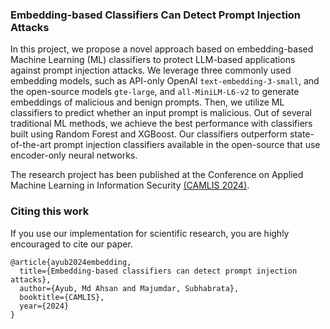 ### Embedding-based Classifiers Can Detect Prompt Injection Attacks
In this project, we propose a novel approach based on embedding-based Machine Learning (ML) classifiers to protect LLM-based applications against prompt injection attacks. We leverage three commonly used embedding models, such as API-only OpenAI `text-embedding-3-small`, and the open-source models `gte-large`, and `all-MiniLM-L6-v2` to generate embeddings of malicious and benign prompts. Then, we utilize ML classifiers to predict whether an input prompt is malicious. Out of several traditional ML methods, we achieve the best performance with classifiers built using Random Forest and XGBoost. Our classifiers outperform state-of-the-art prompt injection classifiers available in the open-source that use encoder-only neural networks.

The research project has been published at the Conference on Applied Machine Learning in Information Security [(CAMLIS 2024)](https://www.camlis.org/).

### Citing this work
If you use our implementation for scientific research, you are highly encouraged to cite our paper.

```
@article{ayub2024embedding,
  title={Embedding-based classifiers can detect prompt injection attacks},
  author={Ayub, Md Ahsan and Majumdar, Subhabrata},
  booktitle={CAMLIS},
  year={2024}
}
```
